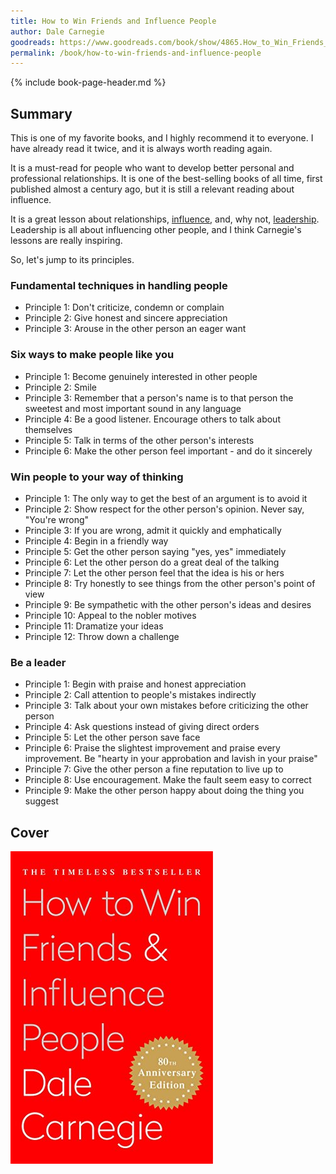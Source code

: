 ```yaml
---
title: How to Win Friends and Influence People
author: Dale Carnegie
goodreads: https://www.goodreads.com/book/show/4865.How_to_Win_Friends_and_Influence_People
permalink: /book/how-to-win-friends-and-influence-people
---
```


{% include book-page-header.md %}

## Summary

This is one of my favorite books, and I highly recommend it to everyone. I have already read it twice, and it is always worth reading again.

It is a must-read for people who want to develop better personal and professional relationships. It is one of the best-selling books of all time, first published almost a century ago, but it is still a relevant reading about influence.

It is a great lesson about relationships, [influence](/tags#influence), and, why not, [leadership](/leadership). Leadership is all about influencing other people, and I think Carnegie's lessons are really inspiring.

So, let's jump to its principles.

### Fundamental techniques in handling people

- Principle 1: Don't criticize, condemn or complain
- Principle 2: Give honest and sincere appreciation
- Principle 3: Arouse in the other person an eager want

### Six ways to make people like you

- Principle 1: Become genuinely interested in other people
- Principle 2: Smile
- Principle 3: Remember that a person's name is to that person the sweetest and most important sound in any language
- Principle 4: Be a good listener. Encourage others to talk about themselves
- Principle 5: Talk in terms of the other person's interests
- Principle 6: Make the other person feel important - and do it sincerely

### Win people to your way of thinking

- Principle 1: The only way to get the best of an argument is to avoid it
- Principle 2: Show respect for the other person's opinion. Never say, "You're wrong"
- Principle 3: If you are wrong, admit it quickly and emphatically
- Principle 4: Begin in a friendly way
- Principle 5: Get the other person saying "yes, yes" immediately
- Principle 6: Let the other person do a great deal of the talking
- Principle 7: Let the other person feel that the idea is his or hers
- Principle 8: Try honestly to see things from the other person's point of view
- Principle 9: Be sympathetic with the other person's ideas and desires
- Principle 10: Appeal to the nobler motives
- Principle 11: Dramatize your ideas
- Principle 12: Throw down a challenge

### Be a leader

- Principle 1: Begin with praise and honest appreciation
- Principle 2: Call attention to people's mistakes indirectly
- Principle 3: Talk about your own mistakes before criticizing the other person
- Principle 4: Ask questions instead of giving direct orders
- Principle 5: Let the other person save face
- Principle 6: Praise the slightest improvement and praise every improvement. Be "hearty in your approbation and lavish in your praise"
- Principle 7: Give the other person a fine reputation to live up to
- Principle 8: Use encouragement. Make the fault seem easy to correct
- Principle 9: Make the other person happy about doing the thing you suggest

## Cover

![How to Win Friends and Influence People book cover](/images/book-cover/how-to-win-friends-and-influence-people-dale-carnegie.jpg)